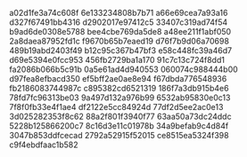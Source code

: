 a02d1fe3a74c608f
6e133234808b7b71
a66e69cea7a93a16
d327f67491bb4316
d2902017e97412c5
33407c319ad74f54
b9ad6de0308e5788
bee4cbe769da5de8
a48ee211f1abf050
2a8daea87952fd1c
f9670b65b7eaed19
d76f7b9d06a70698
489b19abd2403f49
b12c95c367b47bf3
e58c448fc39a46d7
d69e5394e0fcc953
456fb2729ba1a170
91c7c13c724f8dd1
fa2086b066b5c91b
0a5e61ad4d940553
060074c988444b00
d97fea8efbacd350
ef5bff2ae0ae8e94
f67dbda776548936
fb2186083744987c
c895382cd6521319
186f7a3db915b4e6
78fd7fc96313be03
9a497d132a976b99
6532ab95830e0c13
7f8f0fb33e4f1ae4
df2122e5cc84924d
77df2d5ee2ac0e13
3d025282353f8c62
88a2f801f3940f77
63aa50a73dc24ddc
5228b125866200c7
8c16d3e11c01978b
34a9befab9c4d84f
3047b853ddfcecad
2792a52915f52015
ce8515ea5324f398
c9f4ebdfaac1b582

